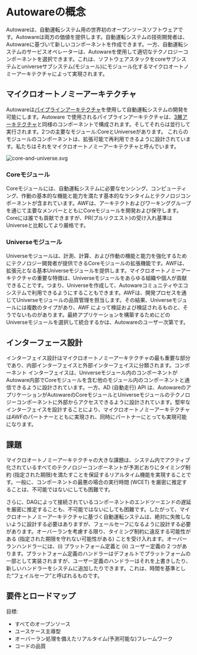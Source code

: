 # Autowareの概念

Autowareは、自動運転システム用の世界初のオープンソースソフトウェアです。Autowareは両方の価値を提供します。自動運転システムの技術開発者は、Autowareに基づいて新しいコンポーネントを作成できます。一方、自動運転システムのサービスオペレーターは、Autowareを使用して適切なテクノロジーコンポーネントを選択できます。これは、ソフトウェアスタックをcoreサブシステムとuniverseサブシステム(モジュール)にモジュール化するマイクロオートノミーアーキテクチャによって実現されます。

## マイクロオートノミーアーキテクチャ

Autowareは[パイプラインアーキテクチャ](http://www.cs.sjsu.edu/~pearce/modules/patterns/distArch/pipeline.htm)を使用して自動運転システムの開発を可能にします。Autoware で使用されるパイプラインアーキテクチャは、[3層アーキテクチャ](http://www.flownet.com/gat/papers/tla.pdf)と同様のコンポーネントで構成されます。そしてそれらは並行して実行されます。2つの主要なモジュール:CoreとUniverseがあります。 これらのモジュールのコンポーネントは、拡張可能で再利用できるように設計されています。私たちはそれをマイクロオートノミーアーキテクチャと呼んでいます。

![core-and-universe.svg](core-and-universe.svg)

### Coreモジュール

Coreモジュールには、自動運転システムに必要なセンシング、コンピューティング、作動の基本的な機能と能力を満たす基本的なランタイムとテクノロジコンポーネントが含まれています。AWFは、アーキテクトおよびワーキンググループを通じて主要なメンバーとともにCoreモジュールを開発および保守します。Coreには誰でも貢献できますが、PR(プルリクエスト)の受け入れ基準はUniverseと比較してより厳格です。

### Universeモジュール

Universeモジュールは、計測、計算、および作動の機能と能力を強化するためにテクノロジー開発者が提供できるCoreモジュールの拡張機能です。AWFは、拡張元となる基本Universeモジュールを提供します。マイクロオートノミーアーキテクチャの重要な特徴は、Universeモジュールをあらゆる組織や個人が貢献できることです。つまり、Universeを作成して、Autowareコミュニティやエコシステムで利用できるようにすることもできます。AWFは、開発プロセスを通じてUniverseモジュールの品質管理を担当します。その結果、Universeモジュールには複数のタイプがあり、AWF によって検証および検証されるものと、そうでないものがあります。最終アプリケーションを構築するためにどのUniverseモジュールを選択して統合するかは、Autowareのユーザー次第です。

## インターフェース設計

インターフェイス設計はマイクロオートノミーアーキテクチャの最も重要な部分であり、内部インターフェイスと外部インターフェイスに分類されます。コンポーネント インターフェイスは、Universeモジュール内のコンポーネントがAutoware内部でCoreモジュールを含む他のモジュール内のコンポーネントと通信できるように設計されています。一方、AD (自動走行) API は、AutowareのアプリケーションがAutowareのCoreモジュールとUniverseモジュールのテクノロジーコンポーネントに外部からアクセスできるように設計されています。堅牢なインターフェイスを設計することにより、マイクロオートノミーアーキテクチャはAWFのパートナーとともに実現され、同時にパートナーにとっても実現可能になります。

## 課題

マイクロオートノミーアーキテクチャの大きな課題は、システム内でアクティブ化されているすべてのテクノロジーコンポーネントが予測どおりにタイミング制約 (指定された期限)を満たすことを保証するリアルタイム機能を実現することです。一般に、コンポーネントの最悪の場合の実行時間 (WCET) を厳密に推定することは、不可能ではないにしても困難です。

さらに、DAGによって接続されているコンポーネントのエンドツーエンドの遅延を厳密に推定することも、不可能ではないにしても困難です。したがって、マイクロオートノミーアーキテクチャに基づく自動運転システムは、絶対に失敗しないように設計する必要はありますが、フェールセーフになるように設計する必要があります。オーバーランを考慮する限り、タイミング制約に違反する可能性がある (指定された期限を守れない可能性がある) ことを受け入れます。オーバーランハンドラーには、(i) プラットフォーム定義と (ii) ユーザー定義の 2 つがあります。プラットフォーム定義のハンドラーはデフォルトでプラットフォームの一部として実装されますが、ユーザー定義のハンドラーはそれを上書きしたり、新しいハンドラーをシステムに追加したりできます。これは、時間を基準とした“フェイルセーフ”と呼ばれるものです。

## 要件とロードマップ

目標:

- すべてのオープンソース
- ユースケース主導型
- オーバーラン処理を備えたリアルタイム(予測可能な)フレームワーク
- コードの品質
